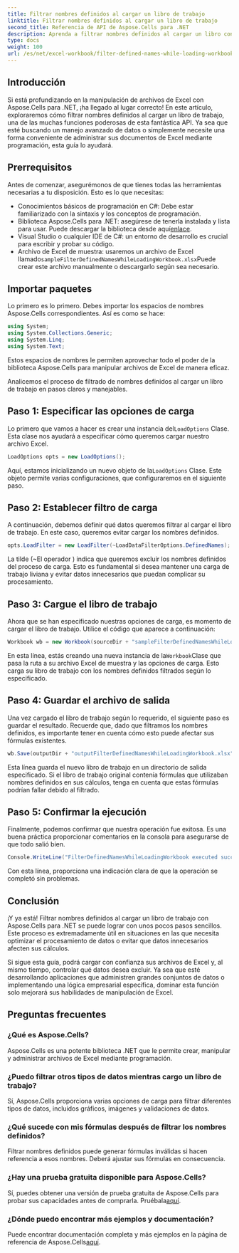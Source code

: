 ```yaml
---
title: Filtrar nombres definidos al cargar un libro de trabajo
linktitle: Filtrar nombres definidos al cargar un libro de trabajo
second_title: Referencia de API de Aspose.Cells para .NET
description: Aprenda a filtrar nombres definidos al cargar un libro con Aspose.Cells para .NET en esta guía completa.
type: docs
weight: 100
url: /es/net/excel-workbook/filter-defined-names-while-loading-workbook/
---
```

## Introducción

Si está profundizando en la manipulación de archivos de Excel con Aspose.Cells para .NET, ¡ha llegado al lugar correcto! En este artículo, exploraremos cómo filtrar nombres definidos al cargar un libro de trabajo, una de las muchas funciones poderosas de esta fantástica API. Ya sea que esté buscando un manejo avanzado de datos o simplemente necesite una forma conveniente de administrar sus documentos de Excel mediante programación, esta guía lo ayudará.

## Prerrequisitos

Antes de comenzar, asegurémonos de que tienes todas las herramientas necesarias a tu disposición. Esto es lo que necesitas:

- Conocimientos básicos de programación en C#: Debe estar familiarizado con la sintaxis y los conceptos de programación.
-  Biblioteca Aspose.Cells para .NET: asegúrese de tenerla instalada y lista para usar. Puede descargar la biblioteca desde aquí[enlace](https://releases.aspose.com/cells/net/).
- Visual Studio o cualquier IDE de C#: un entorno de desarrollo es crucial para escribir y probar su código.
-  Archivo de Excel de muestra: usaremos un archivo de Excel llamado`sampleFilterDefinedNamesWhileLoadingWorkbook.xlsx`Puede crear este archivo manualmente o descargarlo según sea necesario.

## Importar paquetes

Lo primero es lo primero. Debes importar los espacios de nombres Aspose.Cells correspondientes. Así es como se hace:

```csharp
using System;
using System.Collections.Generic;
using System.Linq;
using System.Text;
```

Estos espacios de nombres le permiten aprovechar todo el poder de la biblioteca Aspose.Cells para manipular archivos de Excel de manera eficaz.

Analicemos el proceso de filtrado de nombres definidos al cargar un libro de trabajo en pasos claros y manejables.

## Paso 1: Especificar las opciones de carga

Lo primero que vamos a hacer es crear una instancia del`LoadOptions` Clase. Esta clase nos ayudará a especificar cómo queremos cargar nuestro archivo Excel.

```csharp
LoadOptions opts = new LoadOptions();
```

 Aquí, estamos inicializando un nuevo objeto de la`LoadOptions` Clase. Este objeto permite varias configuraciones, que configuraremos en el siguiente paso.

## Paso 2: Establecer filtro de carga

A continuación, debemos definir qué datos queremos filtrar al cargar el libro de trabajo. En este caso, queremos evitar cargar los nombres definidos.

```csharp
opts.LoadFilter = new LoadFilter(~LoadDataFilterOptions.DefinedNames);
```

La tilde (~El operador ) indica que queremos excluir los nombres definidos del proceso de carga. Esto es fundamental si desea mantener una carga de trabajo liviana y evitar datos innecesarios que puedan complicar su procesamiento.

## Paso 3: Cargue el libro de trabajo

Ahora que se han especificado nuestras opciones de carga, es momento de cargar el libro de trabajo. Utilice el código que aparece a continuación:

```csharp
Workbook wb = new Workbook(sourceDir + "sampleFilterDefinedNamesWhileLoadingWorkbook.xlsx", opts);
```

 En esta línea, estás creando una nueva instancia de la`Workbook`Clase que pasa la ruta a su archivo Excel de muestra y las opciones de carga. Esto carga su libro de trabajo con los nombres definidos filtrados según lo especificado.

## Paso 4: Guardar el archivo de salida

Una vez cargado el libro de trabajo según lo requerido, el siguiente paso es guardar el resultado. Recuerde que, dado que filtramos los nombres definidos, es importante tener en cuenta cómo esto puede afectar sus fórmulas existentes.

```csharp
wb.Save(outputDir + "outputFilterDefinedNamesWhileLoadingWorkbook.xlsx");
```

Esta línea guarda el nuevo libro de trabajo en un directorio de salida especificado. Si el libro de trabajo original contenía fórmulas que utilizaban nombres definidos en sus cálculos, tenga en cuenta que estas fórmulas podrían fallar debido al filtrado.

## Paso 5: Confirmar la ejecución

Finalmente, podemos confirmar que nuestra operación fue exitosa. Es una buena práctica proporcionar comentarios en la consola para asegurarse de que todo salió bien.

```csharp
Console.WriteLine("FilterDefinedNamesWhileLoadingWorkbook executed successfully.");
```

Con esta línea, proporciona una indicación clara de que la operación se completó sin problemas.

## Conclusión

¡Y ya está! Filtrar nombres definidos al cargar un libro de trabajo con Aspose.Cells para .NET se puede lograr con unos pocos pasos sencillos. Este proceso es extremadamente útil en situaciones en las que necesita optimizar el procesamiento de datos o evitar que datos innecesarios afecten sus cálculos.

Si sigue esta guía, podrá cargar con confianza sus archivos de Excel y, al mismo tiempo, controlar qué datos desea excluir. Ya sea que esté desarrollando aplicaciones que administren grandes conjuntos de datos o implementando una lógica empresarial específica, dominar esta función solo mejorará sus habilidades de manipulación de Excel.

## Preguntas frecuentes

### ¿Qué es Aspose.Cells?
Aspose.Cells es una potente biblioteca .NET que le permite crear, manipular y administrar archivos de Excel mediante programación.

### ¿Puedo filtrar otros tipos de datos mientras cargo un libro de trabajo?
Sí, Aspose.Cells proporciona varias opciones de carga para filtrar diferentes tipos de datos, incluidos gráficos, imágenes y validaciones de datos.

### ¿Qué sucede con mis fórmulas después de filtrar los nombres definidos?
Filtrar nombres definidos puede generar fórmulas inválidas si hacen referencia a esos nombres. Deberá ajustar sus fórmulas en consecuencia.

### ¿Hay una prueba gratuita disponible para Aspose.Cells?
 Sí, puedes obtener una versión de prueba gratuita de Aspose.Cells para probar sus capacidades antes de comprarla. Pruébala[aquí](https://releases.aspose.com/).

### ¿Dónde puedo encontrar más ejemplos y documentación?
 Puede encontrar documentación completa y más ejemplos en la página de referencia de Aspose.Cells[aquí](https://reference.aspose.com/cells/net/).
